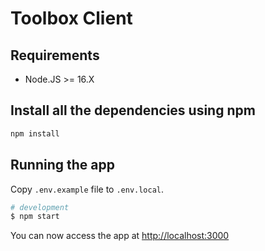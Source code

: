# Toolbox Client

## Requirements

* Node.JS >= 16.X

## Install all the dependencies using npm

```bash
npm install
```

## Running the app

Copy `.env.example` file to `.env.local`.

```bash
# development
$ npm start
```

You can now access the app at <http://localhost:3000>
